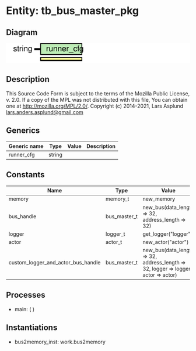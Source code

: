 # Entity: tb_bus_master_pkg

## Diagram

![Diagram](tb_bus_master_pkg.svg "Diagram")
## Description

This Source Code Form is subject to the terms of the Mozilla Public
License, v. 2.0. If a copy of the MPL was not distributed with this file,
You can obtain one at http://mozilla.org/MPL/2.0/.
Copyright (c) 2014-2021, Lars Asplund lars.anders.asplund@gmail.com
## Generics

| Generic name | Type   | Value | Description |
| ------------ | ------ | ----- | ----------- |
| runner_cfg   | string |       |             |
## Constants

| Name                               | Type         | Value                                                                                   | Description |
| ---------------------------------- | ------------ | --------------------------------------------------------------------------------------- | ----------- |
| memory                             | memory_t     |  new_memory                                                                             |             |
| bus_handle                         | bus_master_t |  new_bus(data_length => 32, address_length => 32)                                       |             |
| logger                             | logger_t     |  get_logger("logger")                                                                   |             |
| actor                              | actor_t      |  new_actor("actor")                                                                     |             |
| custom_logger_and_actor_bus_handle | bus_master_t |      new_bus(data_length => 32, address_length => 32, logger => logger, actor => actor) |             |
## Processes
- main: (  )
## Instantiations

- bus2memory_inst: work.bus2memory
